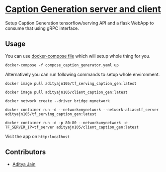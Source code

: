 # [Caption Generation server and client](https://github.com/adityajn105/my_docker_files/tree/master/Caption%20Generator)

Setup Caption Generation tensorflow/serving API and a flask WebApp to consume that using gRPC interface.

## Usage
You can use [docker-compose file](https://github.com/adityajn105/my_docker_files/blob/master/Caption%20Generator/compose_caption_generator.yaml) which will setup whole thing for you.

	docker-compose -f compose_caption_generator.yaml up

Alternatively you can run following commands to setup whole environment.

	docker image pull adityajn105/tf_serving_caption_gen:latest

	docker image pull adityajn105/client_caption_gen:latest
	
	docker network create --driver bridge mynetwork

	docker container run -d --network=mynetwork --network-alias=tf_server adityajn105/tf_serving_caption_gen:latest
		
	docker container run -d -p 80:80 --network=mynetwork -e TF_SERVER_IP=tf_server adityajn105/client_caption_gen:latest

Visit the app on `http:localhost`

## Contributors
* [Aditya Jain](https://adityajain.me)